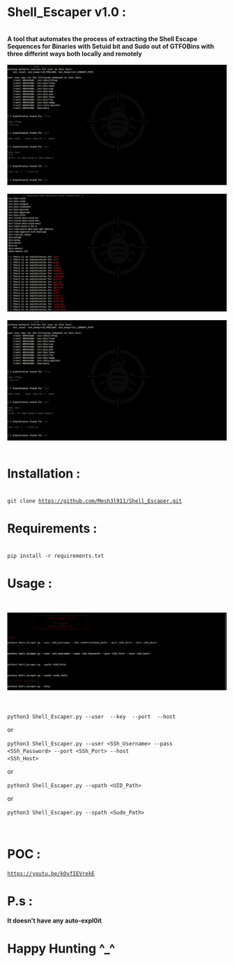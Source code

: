 
# Shell_Escaper v1.0 :

<br><b>A tool that automates the process of extracting the Shell Escape Sequences for Binaries with Setuid bit and Sudo out of GTFOBins with three differint ways both locally and remotely </b>
<br>
<br>
![](Shell_Escaper_images/sudo.png)  <br>
<br>
![](Shell_Escaper_images/suid.png)  <br>
<br>
![](Shell_Escaper_images/sudo.png)  <br>
<br>


# Installation : 
<br><code>git clone https://github.com/Mesh3l911/Shell_Escaper.git</code>
<br>

# Requirements :
<br>
<code>pip install -r requirements.txt</code>
<br>

# Usage :
<br>
 
 ![](Shell_Escaper_images/usage.png)  <br>
<br>

<br>
<code>python3 Shell_Escaper.py --user <SSh_Username> --key <SShPrivateKey_Path> --port <SSh_Port> --host <SSh_Host></code>
<br>

or
<br>

<code>python3 Shell_Escaper.py --user <SSh_Username> --pass <SSh_Password> --port <SSh_Port> --host <SSh_Host></code>
<br>

or
<br>

<code>python3 Shell_Escaper.py --upath <UID_Path></code>
<br>

or
<br>

<code>python3 Shell_Escaper.py --spath <Sudo_Path></code>

<br>

 # POC :
 <code>https://youtu.be/kOvfIEVrekE</code>
  
# P.s :
<b>It doesn't have any auto-expl0it<b> 

# Happy Hunting ^_^ 
